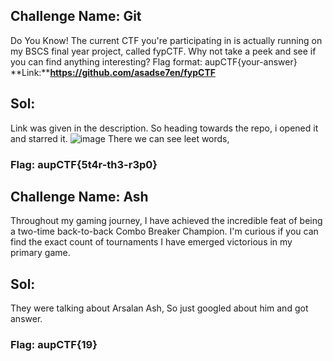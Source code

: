 ## Challenge Name: Git
Do You Know! The current CTF you're participating in is actually running on my BSCS final year project, called fypCTF. Why not take a peek and see if you can find anything interesting?
Flag format: aupCTF{your-answer}
**Link:****https://github.com/asadse7en/fypCTF**
## Sol:
Link was given in the description. So heading towards the repo, i opened it and starred it.
![image](https://github.com/Mikivirus0/aupctf23/assets/85563293/af1653c7-1453-4a7a-b27d-820f441d3e61)
There we can see leet words, 
### Flag: aupCTF{5t4r-th3-r3p0}

## Challenge Name: Ash
Throughout my gaming journey, I have achieved the incredible feat of being a two-time back-to-back Combo Breaker Champion. I'm curious if you can find the exact count of tournaments I have emerged victorious in my primary game.
## Sol:
They were talking about Arsalan Ash, So just googled about him and got answer.
### Flag: aupCTF{19}

